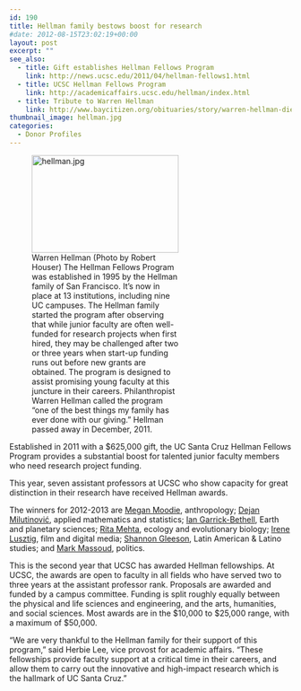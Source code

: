 ```yaml
---
id: 190
title: Hellman family bestows boost for research
#date: 2012-08-15T23:02:19+00:00
layout: post
excerpt: ""
see_also:
  - title: Gift establishes Hellman Fellows Program
    link: http://news.ucsc.edu/2011/04/hellman-fellows1.html
  - title: UCSC Hellman Fellows Program
    link: http://academicaffairs.ucsc.edu/hellman/index.html
  - title: Tribute to Warren Hellman
    link: http://www.baycitizen.org/obituaries/story/warren-hellman-dies-77/
thumbnail_image: hellman.jpg
categories:
  - Donor Profiles
---
```

<figure id="attachment_191" style="width: 262px" class="wp-caption alignright"><img class="size-full wp-image-191" src="http://live-ucsc-giving.pantheonsite.io/wp-content/uploads/2017/08/hellman.jpg" alt="hellman.jpg" width="262" height="174" /><figcaption class="wp-caption-text">Warren Hellman  
(Photo by Robert Houser)  
The Hellman Fellows Program was established in 1995 by the Hellman family of San Francisco. It&#8217;s now in place at 13 institutions, including nine UC campuses.  
The Hellman family started the program after observing that while junior faculty are often well-funded for research projects when first hired, they may be challenged after two or three years when start-up funding runs out before new grants are obtained. The program is designed to assist promising young faculty at this juncture in their careers.  
Philanthropist Warren Hellman called the program &#8220;one of the best things my family has ever done with our giving.&#8221; Hellman passed away in December, 2011.</figcaption></figure> 

Established in 2011 with a $625,000 gift, the UC Santa Cruz Hellman Fellows Program provides a substantial boost for talented junior faculty members who need research project funding.

This year, seven assistant professors at UCSC who show capacity for great distinction in their research have received Hellman awards.

The winners for 2012-2013 are [Megan Moodie](http://citris-uc.org/people/megan_moodie), anthropology; [Dejan Milutinović](http://www.soe.ucsc.edu/people/dejan), applied mathematics and statistics; [Ian Garrick-Bethell](http://eps.ucsc.edu/faculty/Profiles/singleton.php?&singleton=true&cruz_id=igarrick), Earth and planetary sciences; [Rita Mehta](http://www.eeb.ucsc.edu/faculty/singleton.php?&singleton=true&cruz_id=rmehta2), ecology and evolutionary biology; [Irene Lusztig](http://film.ucsc.edu/faculty/irene_lusztig), film and digital media; [Shannon Gleeson](http://lals.ucsc.edu/faculty/singleton.php?&singleton=true&cruz_id=sgleeson), Latin American & Latino studies; and [Mark Massoud](http://politics.ucsc.edu/faculty/singleton.php?&singleton=true&cruz_id=mmassoud), politics.

This is the second year that UCSC has awarded Hellman fellowships. At UCSC, the awards are open to faculty in all fields who have served two to three years at the assistant professor rank. Proposals are awarded and funded by a campus committee. Funding is split roughly equally between the physical and life sciences and engineering, and the arts, humanities, and social sciences. Most awards are in the $10,000 to $25,000 range, with a maximum of $50,000.

&#8220;We are very thankful to the Hellman family for their support of this program,&#8221; said Herbie Lee, vice provost for academic affairs. &#8220;These fellowships provide faculty support at a critical time in their careers, and allow them to carry out the innovative and high-impact research which is the hallmark of UC Santa Cruz.&#8221;
